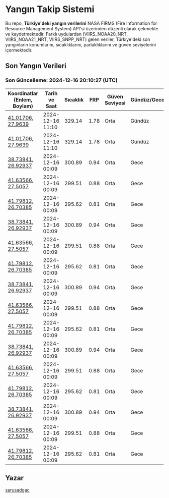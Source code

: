 # Yangın Takip Sistemi

Bu repo, **Türkiye'deki yangın verilerini** NASA FIRMS (Fire Information for Resource Management System) API'si üzerinden düzenli olarak çekmekte ve kaydetmektedir. Farklı uydulardan (VIIRS_NOAA20_NRT, VIIRS_NOAA21_NRT, VIIRS_SNPP_NRT) gelen veriler, Türkiye'deki son yangınların konumlarını, sıcaklıklarını, parlaklıklarını ve güven seviyelerini içermektedir.

## Son Yangın Verileri
### Son Güncelleme: 2024-12-16 20:10:27 (UTC)

| Koordinatlar (Enlem, Boylam) | Tarih ve Saat | Sıcaklık | FRP | Güven Seviyesi | Gündüz/Gece |
|-----------------------------|----------------|----------|-----|----------------|-------------|
| [41.01706, 27.9639](https://www.google.com/maps?q=41.01706,27.9639) | 2024-12-16 11:10 | 329.14 | 1.78 | Orta | Gündüz |
| [41.01706, 27.9639](https://www.google.com/maps?q=41.01706,27.9639) | 2024-12-16 11:10 | 329.14 | 1.78 | Orta | Gündüz |
| [38.73841, 26.92937](https://www.google.com/maps?q=38.73841,26.92937) | 2024-12-16 00:09 | 300.89 | 0.94 | Orta | Gece |
| [41.63566, 27.5057](https://www.google.com/maps?q=41.63566,27.5057) | 2024-12-16 00:09 | 299.51 | 0.88 | Orta | Gece |
| [41.79812, 26.70385](https://www.google.com/maps?q=41.79812,26.70385) | 2024-12-16 00:09 | 295.62 | 0.81 | Orta | Gece |
| [38.73841, 26.92937](https://www.google.com/maps?q=38.73841,26.92937) | 2024-12-16 00:09 | 300.89 | 0.94 | Orta | Gece |
| [41.63566, 27.5057](https://www.google.com/maps?q=41.63566,27.5057) | 2024-12-16 00:09 | 299.51 | 0.88 | Orta | Gece |
| [41.79812, 26.70385](https://www.google.com/maps?q=41.79812,26.70385) | 2024-12-16 00:09 | 295.62 | 0.81 | Orta | Gece |
| [38.73841, 26.92937](https://www.google.com/maps?q=38.73841,26.92937) | 2024-12-16 00:09 | 300.89 | 0.94 | Orta | Gece |
| [41.63566, 27.5057](https://www.google.com/maps?q=41.63566,27.5057) | 2024-12-16 00:09 | 299.51 | 0.88 | Orta | Gece |
| [41.79812, 26.70385](https://www.google.com/maps?q=41.79812,26.70385) | 2024-12-16 00:09 | 295.62 | 0.81 | Orta | Gece |
| [38.73841, 26.92937](https://www.google.com/maps?q=38.73841,26.92937) | 2024-12-16 00:09 | 300.89 | 0.94 | Orta | Gece |
| [41.63566, 27.5057](https://www.google.com/maps?q=41.63566,27.5057) | 2024-12-16 00:09 | 299.51 | 0.88 | Orta | Gece |
| [41.79812, 26.70385](https://www.google.com/maps?q=41.79812,26.70385) | 2024-12-16 00:09 | 295.62 | 0.81 | Orta | Gece |
| [38.73841, 26.92937](https://www.google.com/maps?q=38.73841,26.92937) | 2024-12-16 00:09 | 300.89 | 0.94 | Orta | Gece |
| [41.63566, 27.5057](https://www.google.com/maps?q=41.63566,27.5057) | 2024-12-16 00:09 | 299.51 | 0.88 | Orta | Gece |
| [41.79812, 26.70385](https://www.google.com/maps?q=41.79812,26.70385) | 2024-12-16 00:09 | 295.62 | 0.81 | Orta | Gece |

## Yazar

[sarusadgac](https://x.com/sarusadgac)
